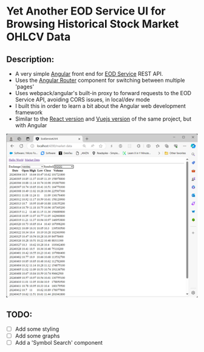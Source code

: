 # Yet Another EOD Service UI for Browsing Historical Stock Market OHLCV Data

## Description:
- A very simple [Angular](https://angular.io/) front end for [EOD Service](https://github.com/mring33621/eod-service) REST API.
- Uses the [Angular Router](https://angular.io/api/router) component for switching between multiple 'pages'
- Uses webpack/angular's built-in proxy to forward requests to the EOD Service API, avoiding CORS issues, in local/dev mode
- I built this in order to learn a bit about the Angular web development framework
- Similar to the [React version](https://github.com/mring33621/eod-service-ui-v2) and [Vuejs version](https://github.com/mring33621/eod-service-ui-v3) of the same project, but with Angular

![Example](./example.png)

## TODO:
- [ ] Add some styling
- [ ] Add some graphs
- [ ] Add a 'Symbol Search' component

